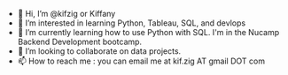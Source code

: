 - 👋 Hi, I’m @kifzig or Kiffany
- 👀 I’m interested in learning Python, Tableau, SQL, and devlops
- 🌱 I’m currently learning how to use Python with SQL. I'm in the Nucamp Backend Development bootcamp.
- 💞️ I’m looking to collaborate on data projects.
- 📫 How to reach me : you can email me at kif.zig AT gmail DOT com

<!---
kifzig/kifzig is a ✨ special ✨ repository because its `README.md` (this file) appears on your GitHub profile.
You can click the Preview link to take a look at your changes.
--->

